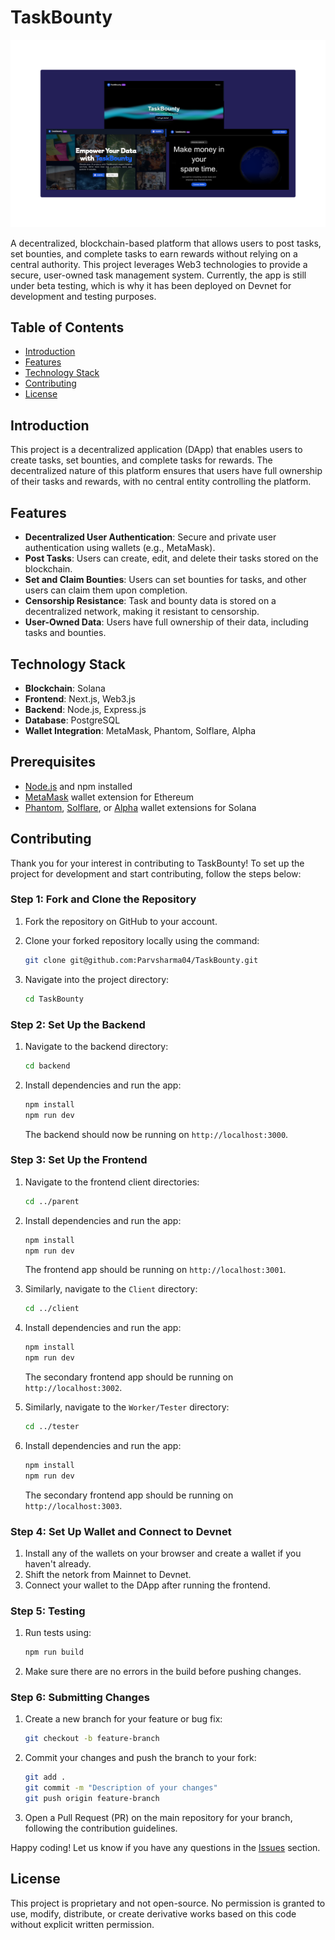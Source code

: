 # TaskBounty

![Mockup](/TaskBountyMockup.png)

A decentralized, blockchain-based platform that allows users to post tasks, set bounties, and complete tasks to earn rewards without relying on a central authority. This project leverages Web3 technologies to provide a secure, user-owned task management system. Currently, the app is still under beta testing, which is why it has been deployed on Devnet for development and testing purposes.

## Table of Contents

- [Introduction](#introduction)
- [Features](#features)
- [Technology Stack](#technology-stack)
- [Contributing](#contributing)
- [License](#license)

## Introduction

This project is a decentralized application (DApp) that enables users to create tasks, set bounties, and complete tasks for rewards. The decentralized nature of this platform ensures that users have full ownership of their tasks and rewards, with no central entity controlling the platform.

## Features

- **Decentralized User Authentication**: Secure and private user authentication using wallets (e.g., MetaMask).
- **Post Tasks**: Users can create, edit, and delete their tasks stored on the blockchain.
- **Set and Claim Bounties**: Users can set bounties for tasks, and other users can claim them upon completion.
- **Censorship Resistance**: Task and bounty data is stored on a decentralized network, making it resistant to censorship.
- **User-Owned Data**: Users have full ownership of their data, including tasks and bounties.

## Technology Stack

<!-- - **Smart Contracts**: Solidity -->

- **Blockchain**: Solana
- **Frontend**: Next.js, Web3.js
- **Backend**: Node.js, Express.js
- **Database**: PostgreSQL
- **Wallet Integration**: MetaMask, Phantom, Solflare, Alpha

## Prerequisites

- [Node.js](https://nodejs.org/) and npm installed
- [MetaMask](https://metamask.io/) wallet extension for Ethereum
- [Phantom](https://phantom.app/), [Solflare](https://solflare.com/), or [Alpha](https://alpha.solana.com/) wallet extensions for Solana



## Contributing

Thank you for your interest in contributing to TaskBounty! To set up the project for development and start contributing, follow the steps below:

### Step 1: Fork and Clone the Repository

1. Fork the repository on GitHub to your account.
2. Clone your forked repository locally using the command:

   ```bash
   git clone git@github.com:Parvsharma04/TaskBounty.git
   ```

3. Navigate into the project directory:

   ```bash
   cd TaskBounty
   ```

### Step 2: Set Up the Backend

1. Navigate to the backend directory:

   ```bash
   cd backend
   ```

2. Install dependencies and run the app:

   ```bash
   npm install
   npm run dev
   ```

   The backend should now be running on `http://localhost:3000`.

### Step 3: Set Up the Frontend

1. Navigate to the frontend client directories:

   ```bash
   cd ../parent
   ```

2. Install dependencies and run the app:

   ```bash
   npm install
   npm run dev
   ```

   The frontend app should be running on `http://localhost:3001`.

4. Similarly, navigate to the `Client` directory:

   ```bash
   cd ../client
   ```

5. Install dependencies and run the app:

   ```bash
   npm install
   npm run dev
   ```

   The secondary frontend app should be running on `http://localhost:3002`.

6. Similarly, navigate to the `Worker/Tester` directory:

   ```bash
   cd ../tester
   ```

7. Install dependencies and run the app:

   ```bash
   npm install
   npm run dev
   ```

   The secondary frontend app should be running on `http://localhost:3003`.

### Step 4: Set Up Wallet and Connect to Devnet

1. Install any of the wallets on your browser and create a wallet if you haven't already.
2. Shift the netork from Mainnet to Devnet.
3. Connect your wallet to the DApp after running the frontend.

### Step 5: Testing

1. Run tests using:

   ```bash
   npm run build
   ```

2. Make sure there are no errors in the build before pushing changes.

### Step 6: Submitting Changes

1. Create a new branch for your feature or bug fix:

   ```bash
   git checkout -b feature-branch
   ```

2. Commit your changes and push the branch to your fork:

   ```bash
   git add .
   git commit -m "Description of your changes"
   git push origin feature-branch
   ```

3. Open a Pull Request (PR) on the main repository for your branch, following the contribution guidelines.

Happy coding! Let us know if you have any questions in the [Issues](https://github.com/Parvsharma04/TaskBounty/issues) section.


## License

This project is proprietary and not open-source. No permission is granted to use, modify, distribute, or create derivative works based on this code without explicit written permission.
